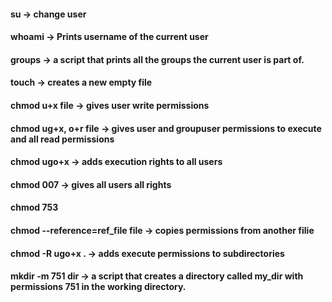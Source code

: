 #### su -> change user
#### whoami -> Prints username of the current user
#### groups -> a script that prints all the groups the current user is part of.
#### touch -> creates a new empty file
#### chmod u+x file ->  gives user write permissions
#### chmod ug+x, o+r file -> gives user and groupuser permissions to execute and all read permissions
#### chmod ugo+x -> adds execution rights to all users
#### chmod 007 -> gives all users all rights
#### chmod 753
#### chmod --reference=ref_file file -> copies permissions from another filie
#### chmod -R ugo+x . -> adds execute permissions to subdirectories
#### mkdir -m 751 dir -> a script that creates a directory called my_dir with permissions 751 in the working directory.
